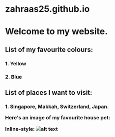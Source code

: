 # zahraas25.github.io
<h1> Welcome to my website.

<h2> List of my favourite colours: </p>
<h3> 1. Yellow </p>
<h3> 2. Blue </p>
<h2> List of places I want to visit: </p>
<h3>1. Singapore, Makkah, Switzerland, Japan. </p>

Here's an image of my favourite house pet:
 
  Inline-style: 
![alt text](https://i.redd.it/gh5u9ih71j021.jpg "Cats")

